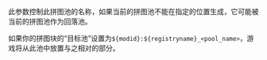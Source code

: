此参数控制此拼图池的名称，如果当前的拼图池不能在指定的位置生成，它可能被当前的拼图池作为回落池。

如果你的拼图块的“目标池”设置为`${modid}:${registryname}_<pool_name>`，游戏将从此池中放置与之相对的部分。
